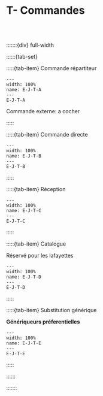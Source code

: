 # T- Commandes

<br>
<br>

:::::::{div} full-width

::::::{tab-set}

:::::{tab-item} Commande répartiteur

```{figure} Docs/E-J-T-A.png
---
width: 100%
name: E-J-T-A
---
E-J-T-A
```

Commande externe: a cocher

:::::

:::::{tab-item} Commande directe

```{figure} Docs/E-J-T-B.png
---
width: 100%
name: E-J-T-B
---
E-J-T-B
```

:::::

:::::{tab-item} Réception

```{figure} Docs/E-J-T-C.png
---
width: 100%
name: E-J-T-C
---
E-J-T-C
```



:::::

:::::{tab-item} Catalogue

Réservé pour les lafayettes

```{figure} Docs/E-J-T-D.png
---
width: 100%
name: E-J-T-D
---
E-J-T-D
```

:::::

:::::{tab-item} Substitution générique

**Génériqueurs préferentielles**

```{figure} Docs/E-J-T-E.png
---
width: 100%
name: E-J-T-E
---
E-J-T-E
```

:::::

::::::

:::::::